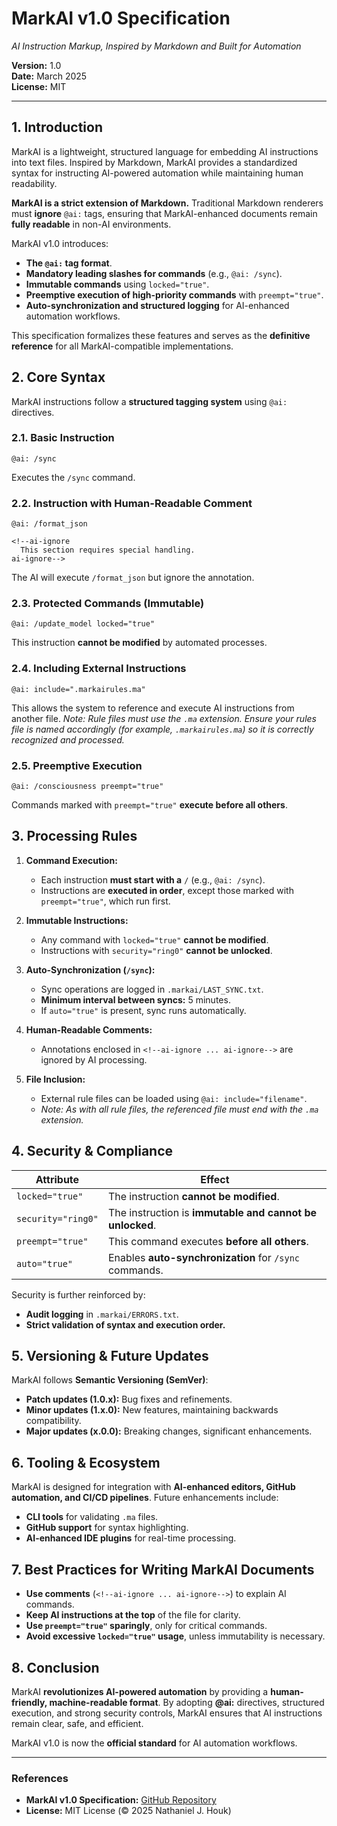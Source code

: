 # MarkAI v1.0 Specification

*AI Instruction Markup, Inspired by Markdown and Built for Automation*

**Version:** 1.0\
**Date:** March 2025\
**License:** MIT

---

## **1. Introduction**

MarkAI is a lightweight, structured language for embedding AI instructions into text files. Inspired by Markdown, MarkAI provides a standardized syntax for instructing AI-powered automation while maintaining human readability.

**MarkAI is a strict extension of Markdown.** Traditional Markdown renderers must **ignore** `@ai:` tags, ensuring that MarkAI-enhanced documents remain **fully readable** in non-AI environments.

MarkAI v1.0 introduces:

- **The `@ai:` tag format**.
- **Mandatory leading slashes for commands** (e.g., `@ai: /sync`).
- **Immutable commands** using `locked="true"`.
- **Preemptive execution of high-priority commands** with `preempt="true"`.
- **Auto-synchronization and structured logging** for AI-enhanced automation workflows.

This specification formalizes these features and serves as the **definitive reference** for all MarkAI-compatible implementations.

## **2. Core Syntax**

MarkAI instructions follow a **structured tagging system** using `@ai:` directives.

### **2.1. Basic Instruction**

```plaintext
@ai: /sync
```

Executes the `/sync` command.

### **2.2. Instruction with Human-Readable Comment**

```plaintext
@ai: /format_json

<!--ai-ignore
  This section requires special handling.
ai-ignore-->
```

The AI will execute `/format_json` but ignore the annotation.

### **2.3. Protected Commands (Immutable)**

```plaintext
@ai: /update_model locked="true"
```

This instruction **cannot be modified** by automated processes.

### **2.4. Including External Instructions**

```plaintext
@ai: include=".markairules.ma"
```

This allows the system to reference and execute AI instructions from another file.
*Note: Rule files must use the `.ma` extension. Ensure your rules file is named accordingly (for example, `.markairules.ma`) so it is correctly recognized and processed.*

### **2.5. Preemptive Execution**

```plaintext
@ai: /consciousness preempt="true"
```

Commands marked with `preempt="true"` **execute before all others**.

## **3. Processing Rules**

1. **Command Execution:**
   - Each instruction **must start with a** `/` (e.g., `@ai: /sync`).
   - Instructions are **executed in order**, except those marked with `preempt="true"`, which run first.

2. **Immutable Instructions:**
   - Any command with `locked="true"` **cannot be modified**.
   - Instructions with `security="ring0"` **cannot be unlocked**.

3. **Auto-Synchronization (`/sync`):**
   - Sync operations are logged in `.markai/LAST_SYNC.txt`.
   - **Minimum interval between syncs:** 5 minutes.
   - If `auto="true"` is present, sync runs automatically.

4. **Human-Readable Comments:**
   - Annotations enclosed in `<!--ai-ignore ... ai-ignore-->` are ignored by AI processing.

5. **File Inclusion:**
   - External rule files can be loaded using `@ai: include="filename"`.
   - *Note: As with all rule files, the referenced file must end with the `.ma` extension.*

## **4. Security & Compliance**

| **Attribute**      | **Effect**                                               |
| ------------------ | -------------------------------------------------------- |
| `locked="true"`    | The instruction **cannot be modified**.                  |
| `security="ring0"` | The instruction is **immutable and cannot be unlocked**. |
| `preempt="true"`   | This command executes **before all others**.             |
| `auto="true"`      | Enables **auto-synchronization** for `/sync` commands.   |

Security is further reinforced by:

- **Audit logging** in `.markai/ERRORS.txt`.
- **Strict validation of syntax and execution order.**

## **5. Versioning & Future Updates**

MarkAI follows **Semantic Versioning (SemVer)**:

- **Patch updates (1.0.x):** Bug fixes and refinements.
- **Minor updates (1.x.0):** New features, maintaining backwards compatibility.
- **Major updates (x.0.0):** Breaking changes, significant enhancements.

## **6. Tooling & Ecosystem**

MarkAI is designed for integration with **AI-enhanced editors, GitHub automation, and CI/CD pipelines**. Future enhancements include:

- **CLI tools** for validating `.ma` files.
- **GitHub support** for syntax highlighting.
- **AI-enhanced IDE plugins** for real-time processing.

## **7. Best Practices for Writing MarkAI Documents**

- **Use comments** (`<!--ai-ignore ... ai-ignore-->`) to explain AI commands.
- **Keep AI instructions at the top** of the file for clarity.
- **Use `preempt="true"` sparingly**, only for critical commands.
- **Avoid excessive `locked="true"` usage**, unless immutability is necessary.

## **8. Conclusion**

MarkAI **revolutionizes AI-powered automation** by providing a **human-friendly, machine-readable format**. By adopting **@ai:** directives, structured execution, and strong security controls, MarkAI ensures that AI instructions remain clear, safe, and efficient.

MarkAI v1.0 is now the **official standard** for AI automation workflows.

---

### **References**

- **MarkAI v1.0 Specification:** [GitHub Repository](https://github.com/natehouk/markai)
- **License:** MIT License (© 2025 Nathaniel J. Houk)
